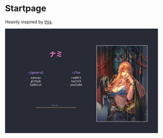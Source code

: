 # Startpage

Heavily inspired by [this](https://github.com/voxie12/voxie12.github.io).

![](./image.jpg)
